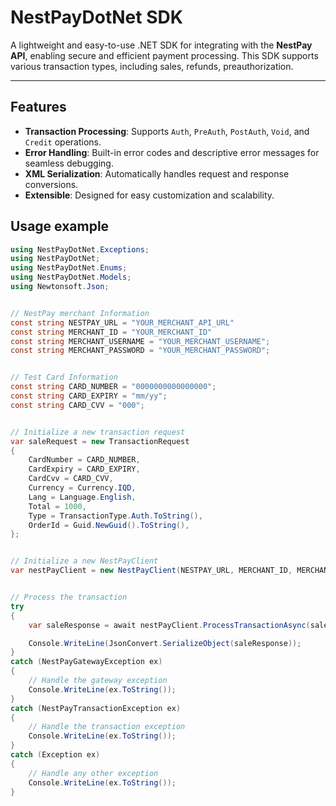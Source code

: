 # NestPayDotNet SDK

A lightweight and easy-to-use .NET SDK for integrating with the **NestPay API**, enabling secure and efficient payment processing. This SDK supports various transaction types, including sales, refunds, preauthorization.

---

## Features

- **Transaction Processing**: Supports `Auth`, `PreAuth`, `PostAuth`, `Void`, and `Credit` operations.
- **Error Handling**: Built-in error codes and descriptive error messages for seamless debugging.
- **XML Serialization**: Automatically handles request and response conversions.
- **Extensible**: Designed for easy customization and scalability.


## Usage example

```c#
using NestPayDotNet.Exceptions;
using NestPayDotNet;
using NestPayDotNet.Enums;
using NestPayDotNet.Models;
using Newtonsoft.Json;


// NestPay merchant Information
const string NESTPAY_URL = "YOUR_MERCHANT_API_URL"
const string MERCHANT_ID = "YOUR_MERCHANT_ID"
const string MERCHANT_USERNAME = "YOUR_MERCHANT_USERNAME";
const string MERCHANT_PASSWORD = "YOUR_MERCHANT_PASSWORD";


// Test Card Information
const string CARD_NUMBER = "0000000000000000";
const string CARD_EXPIRY = "mm/yy";
const string CARD_CVV = "000";


// Initialize a new transaction request
var saleRequest = new TransactionRequest
{
    CardNumber = CARD_NUMBER,
    CardExpiry = CARD_EXPIRY,
    CardCvv = CARD_CVV,
    Currency = Currency.IQD,
    Lang = Language.English,
    Total = 1000,
    Type = TransactionType.Auth.ToString(),
    OrderId = Guid.NewGuid().ToString(),
};


// Initialize a new NestPayClient
var nestPayClient = new NestPayClient(NESTPAY_URL, MERCHANT_ID, MERCHANT_USERNAME, MERCHANT_PASSWORD);


// Process the transaction
try
{
    var saleResponse = await nestPayClient.ProcessTransactionAsync(saleRequest);

    Console.WriteLine(JsonConvert.SerializeObject(saleResponse));
}
catch (NestPayGatewayException ex)
{
    // Handle the gateway exception
    Console.WriteLine(ex.ToString());
}
catch (NestPayTransactionException ex)
{
    // Handle the transaction exception
    Console.WriteLine(ex.ToString());
}
catch (Exception ex)
{
    // Handle any other exception
    Console.WriteLine(ex.ToString());
}

```
